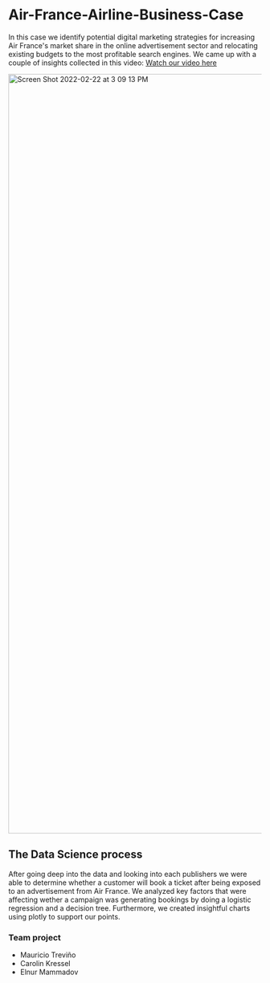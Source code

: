 # Air-France-Airline-Business-Case
In this case we identify potential digital marketing strategies for increasing Air France's market share in the online advertisement sector and relocating existing budgets to the most profitable search engines. We came up with a couple of insights collected in this video: [Watch our video here](https://youtu.be/HNaYI4HiYgo)

<img width="1512" alt="Screen Shot 2022-02-22 at 3 09 13 PM" src="https://user-images.githubusercontent.com/94501236/155210975-47483889-ee93-4aee-af6f-aa51ef810b2d.png">


## The Data Science process
After going deep into the data and looking into each publishers we were able to determine whether a customer will book a ticket after being exposed to an advertisement from Air France. We analyzed key factors that were affecting wether a campaign was generating bookings by doing a logistic regression and a decision tree. Furthermore, we created insightful charts using plotly to support our points. 

### Team project
- Mauricio Treviño 
- Carolin Kressel
- Elnur Mammadov


